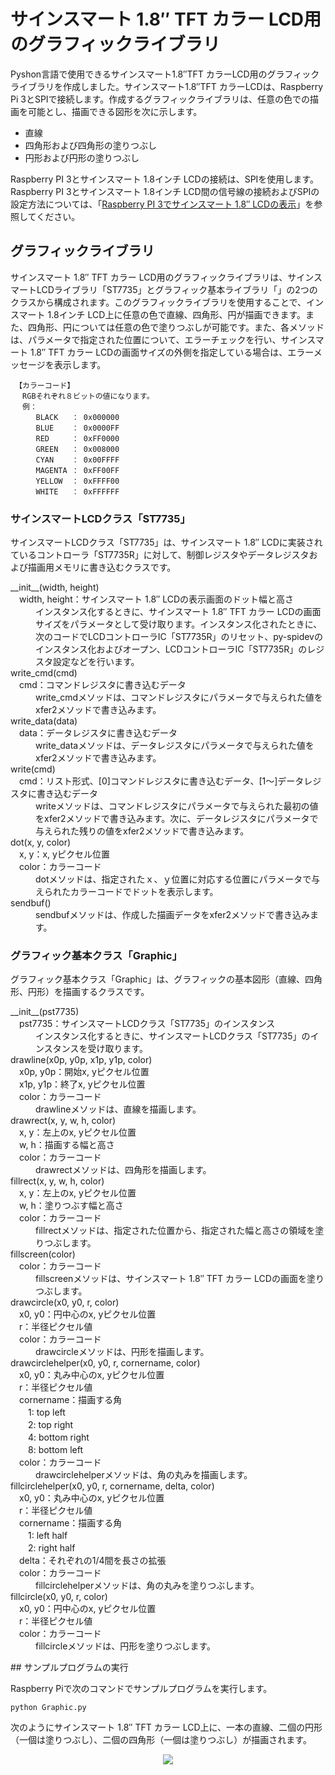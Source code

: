 # サインスマート 1.8″ TFT カラー LCD用のグラフィックライブラリ

Pyshon言語で使用できるサインスマート1.8″TFT カラーLCD用のグラフィックライブラリを作成しました。サインスマート1.8″TFT カラーLCDは、Raspberry Pi 3とSPIで接続します。作成するグラフィックライブラリは、任意の色での描画を可能とし、描画できる図形を次に示します。

* 直線
* 四角形および四角形の塗りつぶし
* 円形および円形の塗りつぶし

Raspberry PI 3とサインスマート 1.8インチ LCDの接続は、SPIを使用します。Raspberry PI 3とサインスマート 1.8インチ LCD間の信号線の接続およびSPIの設定方法については、「[Raspberry PI 3でサインスマート 1.8″ LCDの表示](http://tomosoft.jp/design/?p=7944)」を参照してください。

## グラフィックライブラリ

サインスマート 1.8″ TFT カラー LCD用のグラフィックライブラリは、サインスマートLCDライブラリ「ST7735」とグラフィック基本ライブラリ「」の2つのクラスから構成されます。このグラフィックライブラリを使用することで、インスマート 1.8インチ LCD上に任意の色で直線、四角形、円が描画できます。また、四角形、円については任意の色で塗りつぶしが可能です。また、各メソッドは、パラメータで指定された位置について、エラーチェックを行い、サインスマート 1.8″ TFT カラー LCDの画面サイズの外側を指定している場合は、エラーメッセージを表示します。

```
 【カラーコード】
 　RGBそれぞれ８ビットの値になります。
 　例：
    　BLACK   ： 0x000000
    　BLUE    ： 0x0000FF
    　RED     ： 0xFF0000
    　GREEN   ： 0x008000
    　CYAN    ： 0x00FFFF
    　MAGENTA ： 0xFF00FF
    　YELLOW  ： 0xFFFF00
    　WHITE   ： 0xFFFFFF
```

### サインスマートLCDクラス「ST7735」
サインスマートLCDクラス「ST7735」は、サインスマート 1.8″ LCDに実装されているコントローラ「ST7735R」に対して、制御レジスタやデータレジスタおよび描画用メモリに書き込むクラスです。
<dl>
<dt>__init__(width, height)<br>
　width, height：サインスマート 1.8″ LCDの表示画面のドット幅と高さ
</dt>
<dd>インスタンス化するときに、サインスマート 1.8″ TFT カラー LCDの画面サイズをパラメータとして受け取ります。インスタンス化されたときに、次のコードでLCDコントローラIC「ST7735R」のリセット、py-spidevのインスタンス化およびオープン、LCDコントローラIC「ST7735R」のレジスタ設定などを行います。</dd>

<dt>write_cmd(cmd)<br>
　cmd：コマンドレジスタに書き込むデータ
<dd>write_cmdメソッドは、コマンドレジスタにパラメータで与えられた値をxfer2メソッドで書き込みます。</dd>

<dt>write_data(data)<br>
　data：データレジスタに書き込むデータ</dt>
<dd>write_dataメソッドは、データレジスタにパラメータで与えられた値をxfer2メソッドで書き込みます。</dd>

<dt>write(cmd)<br>
　cmd：リスト形式、[0]コマンドレジスタに書き込むデータ、[1～]データレジスタに書き込むデータ</dt>
<dd>writeメソッドは、コマンドレジスタにパラメータで与えられた最初の値をxfer2メソッドで書き込みます。次に、データレジスタにパラメータで与えられた残りの値をxfer2メソッドで書き込みます。</dd>

<dt>dot(x, y, color)<br>
　x, y：x, yピクセル位置<br>
　color：カラーコード</dt>
<dd>dotメソッドは、指定されたｘ、ｙ位置に対応する位置にパラメータで与えられたカラーコードでドットを表示します。</dd>

<dt>sendbuf()</dt>
<dd>sendbufメソッドは、作成した描画データをxfer2メソッドで書き込みます。</dd>
</dl>

### グラフィック基本クラス「Graphic」
グラフィック基本クラス「Graphic」は、グラフィックの基本図形（直線、四角形、円形）を描画するクラスです。
<dl>
<dt>__init__(pst7735)<br>
　pst7735：サインスマートLCDクラス「ST7735」のインスタンス</dt>
<dd>インスタンス化するときに、サインスマートLCDクラス「ST7735」のインスタンスを受け取ります。</dd>

<dt>drawline(x0p, y0p, x1p, y1p, color)<br>
　x0p, y0p：開始x, yピクセル位置<br>
　x1p, y1p：終了x, yピクセル位置<br>
　color：カラーコード</dt>
<dd>drawlineメソッドは、直線を描画します。</dd>

<dt>drawrect(x, y, w, h, color)<br>
　x, y：左上のx, yピクセル位置<br>
　w, h：描画する幅と高さ<br>
　color：カラーコード</dt>
<dd>drawrectメソッドは、四角形を描画します。</dd>

<dt>fillrect(x, y, w, h, color)<br>
　x, y：左上のx, yピクセル位置<br>
　w, h：塗りつぶす幅と高さ<br>
　color：カラーコード</dt>
<dd>fillrectメソッドは、指定された位置から、指定された幅と高さの領域を塗りつぶします。</dd>

<dt>fillscreen(color)<br>
　color：カラーコード</dt>
<dd>fillscreenメソッドは、サインスマート 1.8″ TFT カラー LCDの画面を塗りつぶします。</dd>

<dt>drawcircle(x0, y0, r, color)<br>
　x0, y0：円中心のx, yピクセル位置<br>
　r：半径ピクセル値<br>
　color：カラーコード</dt>
<dd>drawcircleメソッドは、円形を描画します。</dd>

<dt>drawcirclehelper(x0, y0, r, cornername, color)<br>
　x0, y0：丸み中心のx, yピクセル位置<br>
　r：半径ピクセル値<br>
　cornername：描画する角<br>
　　1: top left<br>
　　2: top right<br>
　　4: bottom right<br>
　　8: bottom left<br>
　color：カラーコード</dt>
<dd>drawcirclehelperメソッドは、角の丸みを描画します。</dd>

<dt>fillcirclehelper(x0, y0, r, cornername, delta, color)<br>
　x0, y0：丸み中心のx, yピクセル位置<br>
　r：半径ピクセル値<br>
　cornername：描画する角<br>
　　1: left half<br>
　　2: right half<br>
　delta：それぞれの1/4間を長さの拡張<br>
　color：カラーコード</dt>
<dd>fillcirclehelperメソッドは、角の丸みを塗りつぶします。</dd>

<dt>fillcircle(x0, y0, r, color)<br>
　x0, y0：円中心のx, yピクセル位置 <br>
　r：半径ピクセル値 <br>
　color：カラーコード</dt>
<dd>fillcircleメソッドは、円形を塗りつぶします。</dd>

</dl>
## サンプルプログラムの実行

Raspberry Piで次のコマンドでサンプルプログラムを実行します。

```
python Graphic.py
```

次のようにサインスマート 1.8″ TFT カラー LCD上に、一本の直線、二個の円形（一個は塗りつぶし）、二個の四角形（一個は塗りつぶし）が描画されます。
<div align="center" ><img src="https://tomosoft.jp/github/SainSmartLcd/lcd02.jpg"></div>
